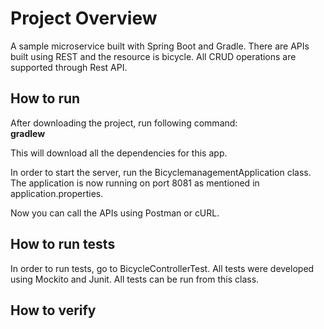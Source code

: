 # Project Overview

A sample microservice built with Spring Boot and Gradle. There are APIs built
using REST and the resource is bicycle. All CRUD operations are supported 
through Rest API. 


## How to run

After downloading the project, run following command:  
**gradlew**

This will download all the dependencies for this app.


In order to start the server, run the BicyclemanagementApplication class. 
The application is now running on port 8081 as mentioned in application.properties.

Now you can call the APIs using Postman or cURL.

## How to run tests

In order to run tests, go to BicycleControllerTest. All tests were developed using 
Mockito and Junit. All tests can be run from this class.

##  How to verify

